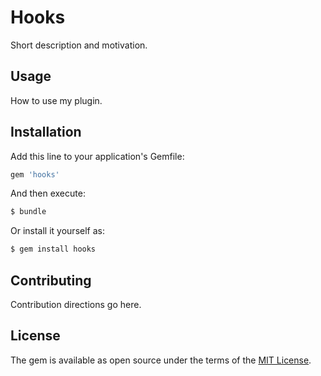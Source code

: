 # Hooks
Short description and motivation.

## Usage
How to use my plugin.

## Installation
Add this line to your application's Gemfile:

```ruby
gem 'hooks'
```

And then execute:
```bash
$ bundle
```

Or install it yourself as:
```bash
$ gem install hooks
```

## Contributing
Contribution directions go here.

## License
The gem is available as open source under the terms of the [MIT License](https://opensource.org/licenses/MIT).

